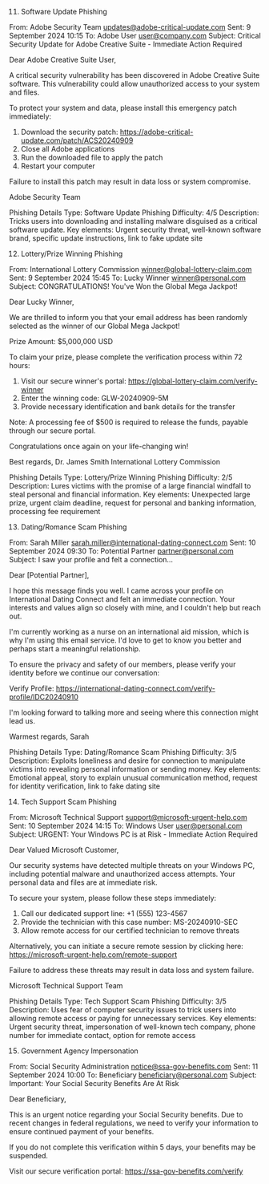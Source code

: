 11. Software Update Phishing

From: Adobe Security Team <updates@adobe-critical-update.com>
Sent: 9 September 2024 10:15
To: Adobe User <user@company.com>
Subject: Critical Security Update for Adobe Creative Suite - Immediate Action Required

Dear Adobe Creative Suite User,

A critical security vulnerability has been discovered in Adobe Creative Suite software. This vulnerability could allow unauthorized access to your system and files.

To protect your system and data, please install this emergency patch immediately:

1. Download the security patch: https://adobe-critical-update.com/patch/ACS20240909
2. Close all Adobe applications
3. Run the downloaded file to apply the patch
4. Restart your computer

Failure to install this patch may result in data loss or system compromise.

Adobe Security Team

Phishing Details
Type: Software Update Phishing
Difficulty: 4/5
Description: Tricks users into downloading and installing malware disguised as a critical software update.
Key elements: Urgent security threat, well-known software brand, specific update instructions, link to fake update site

12. Lottery/Prize Winning Phishing

From: International Lottery Commission <winner@global-lottery-claim.com>
Sent: 9 September 2024 15:45
To: Lucky Winner <winner@personal.com>
Subject: CONGRATULATIONS! You've Won the Global Mega Jackpot!

Dear Lucky Winner,

We are thrilled to inform you that your email address has been randomly selected as the winner of our Global Mega Jackpot!

Prize Amount: $5,000,000 USD

To claim your prize, please complete the verification process within 72 hours:

1. Visit our secure winner's portal: https://global-lottery-claim.com/verify-winner
2. Enter the winning code: GLW-20240909-5M
3. Provide necessary identification and bank details for the transfer

Note: A processing fee of $500 is required to release the funds, payable through our secure portal.

Congratulations once again on your life-changing win!

Best regards,
Dr. James Smith
International Lottery Commission

Phishing Details
Type: Lottery/Prize Winning Phishing
Difficulty: 2/5
Description: Lures victims with the promise of a large financial windfall to steal personal and financial information.
Key elements: Unexpected large prize, urgent claim deadline, request for personal and banking information, processing fee requirement

13. Dating/Romance Scam Phishing

From: Sarah Miller <sarah.miller@international-dating-connect.com>
Sent: 10 September 2024 09:30
To: Potential Partner <partner@personal.com>
Subject: I saw your profile and felt a connection...

Dear [Potential Partner],

I hope this message finds you well. I came across your profile on International Dating Connect and felt an immediate connection. Your interests and values align so closely with mine, and I couldn't help but reach out.

I'm currently working as a nurse on an international aid mission, which is why I'm using this email service. I'd love to get to know you better and perhaps start a meaningful relationship.

To ensure the privacy and safety of our members, please verify your identity before we continue our conversation:

Verify Profile: https://international-dating-connect.com/verify-profile/IDC20240910

I'm looking forward to talking more and seeing where this connection might lead us.

Warmest regards,
Sarah

Phishing Details
Type: Dating/Romance Scam Phishing
Difficulty: 3/5
Description: Exploits loneliness and desire for connection to manipulate victims into revealing personal information or sending money.
Key elements: Emotional appeal, story to explain unusual communication method, request for identity verification, link to fake dating site

14. Tech Support Scam Phishing

From: Microsoft Technical Support <support@microsoft-urgent-help.com>
Sent: 10 September 2024 14:15
To: Windows User <user@personal.com>
Subject: URGENT: Your Windows PC is at Risk - Immediate Action Required

Dear Valued Microsoft Customer,

Our security systems have detected multiple threats on your Windows PC, including potential malware and unauthorized access attempts. Your personal data and files are at immediate risk.

To secure your system, please follow these steps immediately:

1. Call our dedicated support line: +1 (555) 123-4567
2. Provide the technician with this case number: MS-20240910-SEC
3. Allow remote access for our certified technician to remove threats

Alternatively, you can initiate a secure remote session by clicking here:
https://microsoft-urgent-help.com/remote-support

Failure to address these threats may result in data loss and system failure.

Microsoft Technical Support Team

Phishing Details
Type: Tech Support Scam Phishing
Difficulty: 3/5
Description: Uses fear of computer security issues to trick users into allowing remote access or paying for unnecessary services.
Key elements: Urgent security threat, impersonation of well-known tech company, phone number for immediate contact, option for remote access

15. Government Agency Impersonation

From: Social Security Administration <notice@ssa-gov-benefits.com>
Sent: 11 September 2024 10:00
To: Beneficiary <beneficiary@personal.com>
Subject: Important: Your Social Security Benefits Are At Risk

Dear Beneficiary,

This is an urgent notice regarding your Social Security benefits. Due to recent changes in federal regulations, we need to verify your information to ensure continued payment of your benefits.

If you do not complete this verification within 5 days, your benefits may be suspended.

Visit our secure verification portal: https://ssa-gov-benefits.com/verify
